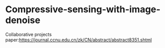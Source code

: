 # Compressive-sensing-with-image-denoise

Collaborative projects
paper:https://journal.ccnu.edu.cn/zk/CN/abstract/abstract8351.shtml
